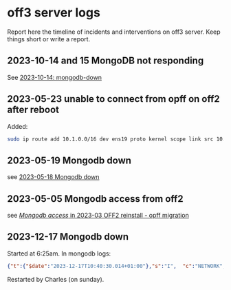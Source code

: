 # off3 server logs

Report here the timeline of incidents and interventions on off3 server.
Keep things short or write a report.

## 2023-10-14 and 15 MongoDB not responding

See [2023-10-14: mongodb-down](./reports/2023-10-14-mongodb-down.md)

## 2023-05-23 unable to connect from opff on off2 after reboot
Added:
```bash
sudo ip route add 10.1.0.0/16 dev ens19 proto kernel scope link src 10.0.0.3
```

## 2023-05-19 Mongodb down

see [2023-05-18 Mongodb down](./reports/2023-05-19-overload-of-osm-machine.md)


## 2023-05-05 Mongodb access from off2

see [*Mongodb access* in 2023-03 OFF2 reinstall - opff migration](./reports/2023-03-14-off2-opff-reinstall.md#mongodb-access)

## 2023-12-17 Mongodb down

Started at 6:25am.
In mongodb logs:
```json
{"t":{"$date":"2023-12-17T10:40:30.014+01:00"},"s":"I",  "c":"NETWORK",  "id":22942,   "ctx":"listener","msg":"Connection refused because there are too many open connections","attr":{"connectionCount":301}}
```
Restarted by Charles (on sunday).